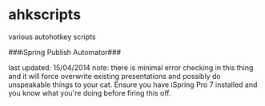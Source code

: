 ahkscripts
==========

various autohotkey scripts


###iSpring Publish Automator###

last updated: 15/04/2014
note: there is minimal error checking in this thing and it will force overwrite existing presentations and possibly do unspeakable things to your cat. 
Ensure you have iSpring Pro 7 installed and you know what you're doing before firing this off. 
